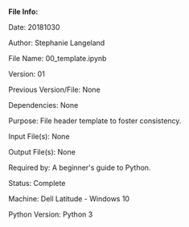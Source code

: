 
__File Info:__

Date: 20181030

Author: Stephanie Langeland 

File Name: 00_template.ipynb

Version: 01

Previous Version/File: None

Dependencies: None

Purpose: File header template to foster consistency.

Input File(s): None

Output File(s): None

Required by: A beginner's guide to Python.

Status: Complete

Machine: Dell Latitude - Windows 10

Python Version: Python 3

